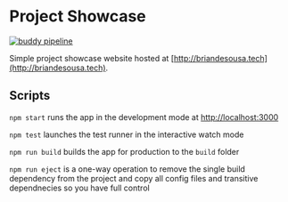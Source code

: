 # Project Showcase

[![buddy pipeline](https://app.buddy.works/briandesousa1/samplewebapp-buddy/pipelines/pipeline/255599/badge.svg?token=741036267ec8aec96453b02770d01b4fdbc8ca22107f9384367d2d74390e9cb2 "buddy pipeline")](https://app.buddy.works/briandesousa1/samplewebapp-buddy/pipelines/pipeline/255599)

Simple project showcase website hosted at [http://briandesousa.tech](http://briandesousa.tech).

## Scripts

`npm start` runs the app in the development mode at [http://localhost:3000](http://localhost:3000)

`npm test` launches the test runner in the interactive watch mode

`npm run build` builds the app for production to the `build` folder

`npm run eject` is a one-way operation to remove the single build dependency from the project and copy all config files and transitive dependnecies so you have full control
